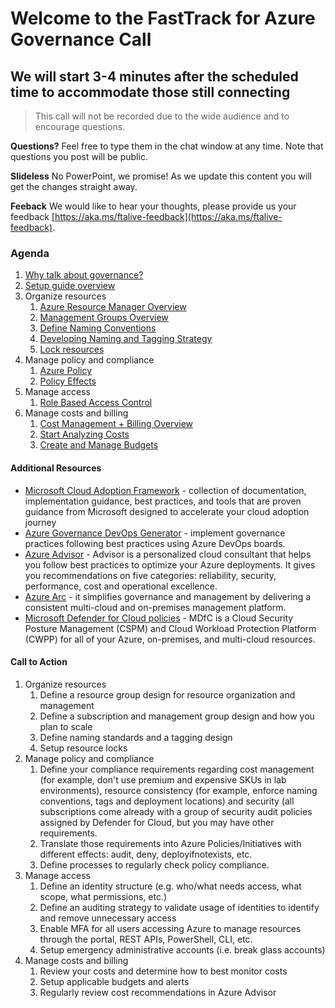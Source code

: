 # Welcome to the FastTrack for Azure Governance Call
## We will start 3-4 minutes after the scheduled time to accommodate those still connecting

> This call will not be recorded due to the wide audience and to encourage questions.

**Questions?** Feel free to type them in the chat window at any time. Note that questions you post will be public. 

**Slideless** No PowerPoint, we promise! As we update this content you will get the changes straight away.

**Feeback** We would like to hear your thoughts, please provide us your feedback [https://aka.ms/ftalive-feedback](https://aka.ms/ftalive-feedback).

### Agenda
1. [Why talk about governance?](./why.md)
1. [Setup guide overview](https://portal.azure.com/#blade/Microsoft_Azure_Resources/QuickstartPlaybookBlade/guideId/intro-azure-setup)
1. Organize resources
    1. [Azure Resource Manager Overview](https://docs.microsoft.com/en-us/azure/azure-resource-manager/management/overview)
    1. [Management Groups Overview](https://docs.microsoft.com/en-us/azure/governance/management-groups/overview)
    1. [Define Naming Conventions](https://docs.microsoft.com/en-us/azure/cloud-adoption-framework/ready/azure-best-practices/resource-naming)
    1. [Developing Naming and Tagging Strategy](https://docs.microsoft.com/en-us/azure/cloud-adoption-framework/ready/azure-best-practices/naming-and-tagging)
    1. [Lock resources](https://docs.microsoft.com/en-us/azure/azure-resource-manager/management/lock-resources)
1. Manage policy and compliance
    1. [Azure Policy](https://docs.microsoft.com/en-us/azure/governance/policy/overview)
    1. [Policy Effects](https://docs.microsoft.com/en-us/azure/governance/policy/concepts/effects)
1. Manage access
    1. [Role Based Access Control](https://docs.microsoft.com/en-us/azure/cloud-adoption-framework/ready/considerations/roles)
1. Manage costs and billing
    1. [Cost Management + Billing Overview](https://docs.microsoft.com/en-us/azure/cost-management-billing/cost-management-billing-overview)
    1. [Start Analyzing Costs](https://docs.microsoft.com/en-us/azure/cost-management-billing/costs/quick-acm-cost-analysis?tabs=azure-portal)
    1. [Create and Manage Budgets](https://docs.microsoft.com/en-us/azure/cost-management-billing/costs/tutorial-acm-create-budgets)

#### Additional Resources
* [Microsoft Cloud Adoption Framework](https://aka.ms/caf) - collection of documentation, implementation guidance, best practices, and tools that are proven guidance from Microsoft designed to accelerate your cloud adoption journey
* [Azure Governance DevOps Generator](http://aka.ms/azgovernancereadiness) - implement governance practices following best practices using Azure DevOps boards.
* [Azure Advisor](https://docs.microsoft.com/en-us/azure/advisor/advisor-overview) - Advisor is a personalized cloud consultant that helps you follow best practices to optimize your Azure deployments. It gives you recommendations on five categories: reliability, security, performance, cost and operational excellence.
* [Azure Arc](https://docs.microsoft.com/en-us/azure/azure-arc/overview) - it simplifies governance and management by delivering a consistent multi-cloud and on-premises management platform.
* [Microsoft Defender for Cloud policies](https://docs.microsoft.com/en-us/azure/defender-for-cloud/security-policy-concept) - MDfC is a Cloud Security Posture Management (CSPM) and Cloud Workload Protection Platform (CWPP) for all of your Azure, on-premises, and multi-cloud resources. 

#### Call to Action
1. Organize resources
    1. Define a resource group design for resource organization and management
    1. Define a subscription and management group design and how you plan to scale
    1. Define naming standards and a tagging design
    1. Setup resource locks 
1. Manage policy and compliance
    1. Define your compliance requirements regarding cost management (for example, don't use premium and expensive SKUs in lab environments), resource consistency (for example, enforce naming conventions, tags and deployment locations) and security (all subscriptions come already with a group of security audit policies assigned by Defender for Cloud, but you may have other requirements. 
    1. Translate those requirements into Azure Policies/Initiatives with different effects: audit, deny, deployifnotexists, etc.
    1. Define processes to regularly check policy compliance.
1. Manage access
    1. Define an identity structure (e.g. who/what needs access, what scope, what permissions, etc.)
    1. Define an auditing strategy to validate usage of identities to identify and remove unnecessary access
    1. Enable MFA for all users accessing Azure to manage resources through the portal, REST APIs, PowerShell, CLI, etc.
    1. Setup emergency administrative accounts (i.e. break glass accounts)
1. Manage costs and billing
    1. Review your costs and determine how to best monitor costs
    1. Setup applicable budgets and alerts
    1. Regularly review cost recommendations in Azure Advisor
